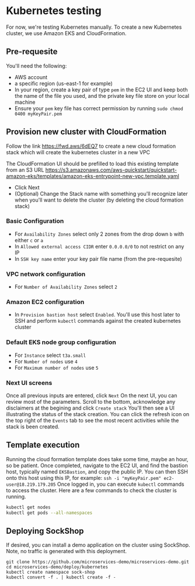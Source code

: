 # Kubernetes testing

For now, we're testing Kubernetes manually.
To create a new Kubernetes cluster, we use Amazon EKS and CloudFormation.

## Pre-requesite

You'll need the following:
* AWS account
* a specific region (us-east-1 for example)
* In your region, create a key pair of type `pem` in the EC2 UI and keep both the name of the file you used, and the private key file store on your local machine
* Ensure your `pem` key file has correct permission by running `sudo chmod 0400 myKeyPair.pem`

## Provision new cluster with CloudFormation

Follow the link https://fwd.aws/6dEQ7 to create a new cloud formation stack which will create the kubernetes cluster in a new VPC

The CloudFormation UI should be prefilled to load this existing template from an S3 URL https://s3.amazonaws.com/aws-quickstart/quickstart-amazon-eks/templates/amazon-eks-entrypoint-new-vpc.template.yaml

* Click Next
* (Optional) Change the Stack name with something you'll recognize later when you'll want to delete the cluster (by deleting the cloud formation stack)

### Basic Configuration

* For `Availability Zones` select only 2 zones from the drop down `b` with either `c` or `a`
* In `Allowed external access CIDR` enter `0.0.0.0/0` to not restrict on any IP
* In `SSH key name` enter your key pair file name (from the pre-requesite)

### VPC network configuration

* For `Number of Availability Zones` select `2`

### Amazon EC2 configuration

* In `Provision bastion host` select `Enabled`. You'll use this host later to SSH and perform `kubectl` commands against the created kubernetes cluster

### Default EKS node group configuration

* For `Instance` select `t3a.small`
* For `Number of nodes` use `4`
* For `Maximum number of nodes` use `5`

### Next UI screens

Once all previous inputs are entered, click `Next`
On the next UI, you can review most of the parameters. Scroll to the bottom, acknowledge any disclaimers at the begining and click `Create stack`
You'll then see a UI illustrating the status of the stack creation. You can click the refresh icon on the top right of the `Events` tab to see the most recent activities while the stack is been created.

## Template execution

Running the cloud formation template does take some time, maybe an hour, so be patient.
Once completed, navigate to the EC2 UI, and find the bastion host, typically named `EKSBastion`, and copy the public IP.
You can then SSH onto this host using this IP, for example: `ssh -i "myKeyPair.pem" ec2-user@18.219.179.205`
Once logged in, you can execute `kubectl` commands to access the cluster. Here are a few commands to check the cluster is running.

```bash
kubectl get nodes
kubectl get pods --all-namespaces
```

## Deploying SockShop

If desired, you can install a demo application on the cluster using SockShop.
Note, no traffic is generated with this deployment.

```
git clone https://github.com/microservices-demo/microservices-demo.git
cd microservices-demo/deploy/kubernetes
kubectl create namespace sock-shop
kubectl convert -f . | kubectl create -f -
```
